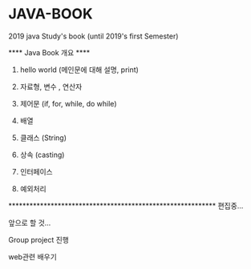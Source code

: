 # JAVA-BOOK


2019 java Study's book (until 2019's first Semester)

**** Java Book 개요 ****

1. hello world (메인문에 대해 설명, print)

2. 자료형, 변수 , 연산자 

3. 제어문 (if, for, while, do while)

4. 배열

5. 클래스 (String)

6. 상속 (casting)

7. 인터페이스

8. 예외처리  

***********************************************************  편집중...

앞으로 할 것...

Group project 진행

web관련 배우기

